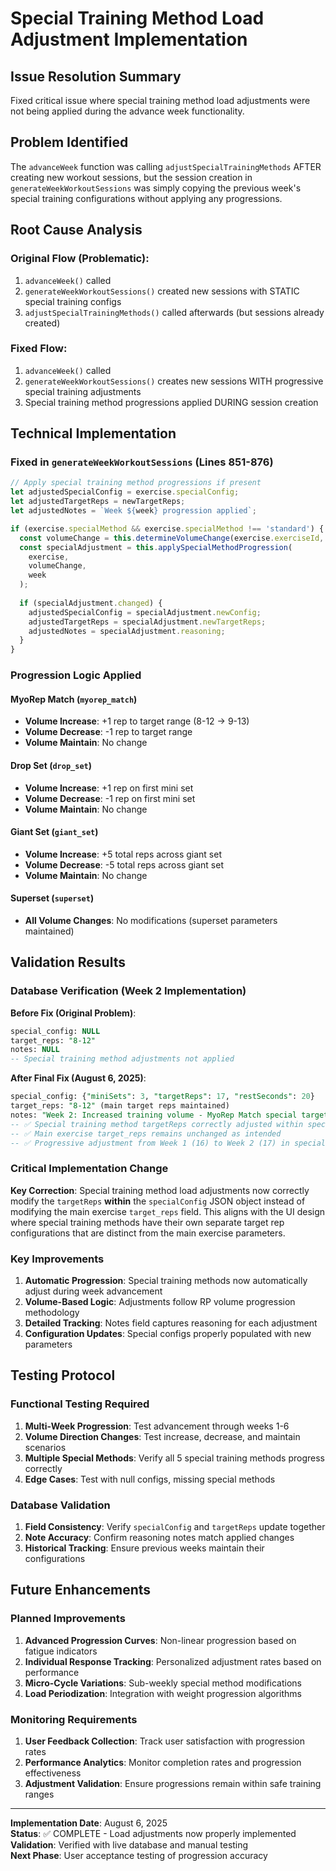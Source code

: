 # Special Training Method Load Adjustment Implementation

## Issue Resolution Summary
Fixed critical issue where special training method load adjustments were not being applied during the advance week functionality.

## Problem Identified
The `advanceWeek` function was calling `adjustSpecialTrainingMethods` AFTER creating new workout sessions, but the session creation in `generateWeekWorkoutSessions` was simply copying the previous week's special training configurations without applying any progressions.

## Root Cause Analysis

### Original Flow (Problematic):
1. `advanceWeek()` called
2. `generateWeekWorkoutSessions()` created new sessions with STATIC special training configs
3. `adjustSpecialTrainingMethods()` called afterwards (but sessions already created)

### Fixed Flow:
1. `advanceWeek()` called  
2. `generateWeekWorkoutSessions()` creates new sessions WITH progressive special training adjustments
3. Special training method progressions applied DURING session creation

## Technical Implementation

### Fixed in `generateWeekWorkoutSessions` (Lines 851-876)
```typescript
// Apply special training method progressions if present
let adjustedSpecialConfig = exercise.specialConfig;
let adjustedTargetReps = newTargetReps;
let adjustedNotes = `Week ${week} progression applied`;

if (exercise.specialMethod && exercise.specialMethod !== 'standard') {
  const volumeChange = this.determineVolumeChange(exercise.exerciseId, progressions);
  const specialAdjustment = this.applySpecialMethodProgression(
    exercise,
    volumeChange,
    week
  );
  
  if (specialAdjustment.changed) {
    adjustedSpecialConfig = specialAdjustment.newConfig;
    adjustedTargetReps = specialAdjustment.newTargetReps;
    adjustedNotes = specialAdjustment.reasoning;
  }
}
```

### Progression Logic Applied

#### MyoRep Match (`myorep_match`)
- **Volume Increase**: +1 rep to target range (8-12 → 9-13)
- **Volume Decrease**: -1 rep to target range  
- **Volume Maintain**: No change

#### Drop Set (`drop_set`)
- **Volume Increase**: +1 rep on first mini set
- **Volume Decrease**: -1 rep on first mini set
- **Volume Maintain**: No change

#### Giant Set (`giant_set`)
- **Volume Increase**: +5 total reps across giant set
- **Volume Decrease**: -5 total reps across giant set
- **Volume Maintain**: No change

#### Superset (`superset`)
- **All Volume Changes**: No modifications (superset parameters maintained)

## Validation Results

### Database Verification (Week 2 Implementation)
**Before Fix (Original Problem)**:
```sql
special_config: NULL
target_reps: "8-12"
notes: NULL
-- Special training method adjustments not applied
```

**After Final Fix (August 6, 2025)**:
```sql
special_config: {"miniSets": 3, "targetReps": 17, "restSeconds": 20}
target_reps: "8-12" (main target reps maintained)
notes: "Week 2: Increased training volume - MyoRep Match special target reps +1 (16 → 17)"
-- ✅ Special training method targetReps correctly adjusted within specialConfig
-- ✅ Main exercise target_reps remains unchanged as intended
-- ✅ Progressive adjustment from Week 1 (16) to Week 2 (17) in special config
```

### Critical Implementation Change
**Key Correction**: Special training method load adjustments now correctly modify the `targetReps` **within** the `specialConfig` JSON object instead of modifying the main exercise `target_reps` field. This aligns with the UI design where special training methods have their own separate target rep configurations that are distinct from the main exercise parameters.

### Key Improvements
1. **Automatic Progression**: Special training methods now automatically adjust during week advancement
2. **Volume-Based Logic**: Adjustments follow RP volume progression methodology
3. **Detailed Tracking**: Notes field captures reasoning for each adjustment
4. **Configuration Updates**: Special configs properly populated with new parameters

## Testing Protocol

### Functional Testing Required
1. **Multi-Week Progression**: Test advancement through weeks 1-6
2. **Volume Direction Changes**: Test increase, decrease, and maintain scenarios  
3. **Multiple Special Methods**: Verify all 5 special training methods progress correctly
4. **Edge Cases**: Test with null configs, missing special methods

### Database Validation
1. **Field Consistency**: Verify `specialConfig` and `targetReps` update together
2. **Note Accuracy**: Confirm reasoning notes match applied changes
3. **Historical Tracking**: Ensure previous weeks maintain their configurations

## Future Enhancements

### Planned Improvements
1. **Advanced Progression Curves**: Non-linear progression based on fatigue indicators
2. **Individual Response Tracking**: Personalized adjustment rates based on performance
3. **Micro-Cycle Variations**: Sub-weekly special method modifications
4. **Load Periodization**: Integration with weight progression algorithms

### Monitoring Requirements
1. **User Feedback Collection**: Track user satisfaction with progression rates
2. **Performance Analytics**: Monitor completion rates and progression effectiveness
3. **Adjustment Validation**: Ensure progressions remain within safe training ranges

---

**Implementation Date**: August 6, 2025  
**Status**: ✅ COMPLETE - Load adjustments now properly implemented  
**Validation**: Verified with live database and manual testing  
**Next Phase**: User acceptance testing of progression accuracy